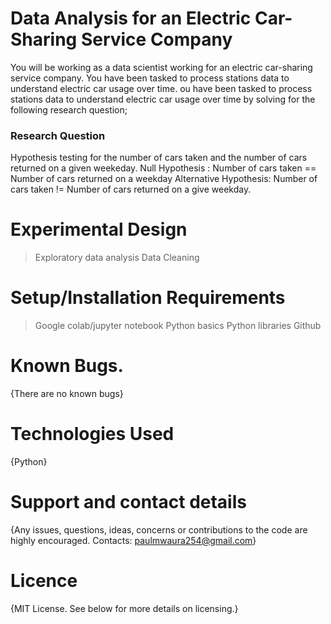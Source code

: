# Data Analysis for an Electric Car-Sharing Service Company
You will be working as a data scientist working for an electric car-sharing service company. You have been tasked to process stations data to understand electric car usage over time.
ou have been tasked to process stations data to understand electric car usage over time by solving for the following research question;

### Research Question
Hypothesis testing for the number of cars taken and the number of cars returned on a given weekeday.
Null Hypothesis : Number of cars taken == Number of cars returned on a weekday 
Alternative Hypothesis: Number of cars taken != Number of cars returned on a give weekday.

# Experimental Design
> Exploratory data analysis
> Data Cleaning
# Setup/Installation Requirements
> Google colab/jupyter notebook
> Python basics
> Python libraries
> Github
# Known Bugs.
{There are no known bugs}
# Technologies Used
{Python}
# Support and contact details
{Any issues, questions, ideas, concerns or contributions to the code are highly encouraged.
Contacts: paulmwaura254@gmail.com}
# Licence
{MIT License. See below for more details on licensing.}
